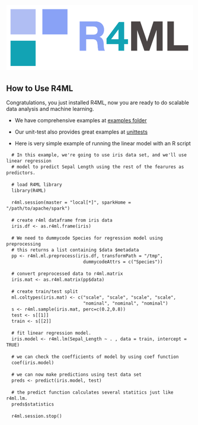 # <img src="../R4ML/inst/images/r4ml-logo.png" alt="R4ML Logo"/>

## __**How to Use R4ML**__

   Congratulations, you just installed R4ML, now you are ready to do scalable
   data analysis and machine learning.

   - We have comprehensive examples at [examples folder](../R4ML/inst/examples)

   - Our unit-test also provides great examples at [unittests](../R4ML/tests/testthat)

  <!--
  - We have some vignettes for at [vignettes](../R4ML/vignettes) 
  -->

   - Here is very simple example of running the linear model with an R script


  ```
    # In this example, we're going to use iris data set, and we'll use linear regression
    # model to predict Sepal Length using the rest of the fearures as predictors.

    # load R4ML library
    library(R4ML)

    r4ml.session(master = "local[*]", sparkHome = "/path/to/apache/spark")

    # create r4ml dataframe from iris data
    iris.df <- as.r4ml.frame(iris)

    # We need to dummycode Species for regression model using preprocessing
    # this returns a list containing $data $metadata
    pp <- r4ml.ml.preprocess(iris.df, transformPath = "/tmp",
                               dummycodeAttrs = c("Species"))

    # convert preprocessed data to r4ml.matrix
    iris.mat <- as.r4ml.matrix(pp$data)

    # create train/test split
    ml.coltypes(iris.mat) <- c("scale", "scale", "scale", "scale",
                               "nominal", "nominal", "nominal")
    s <- r4ml.sample(iris.mat, perc=c(0.2,0.8))
    test <- s[[1]]
    train <- s[[2]]

    # fit linear regression model.
    iris.model <- r4ml.lm(Sepal_Length ~ . , data = train, intercept = TRUE)

    # we can check the coefficients of model by using coef function
    coef(iris.model)

    # we can now make predictions using test data set
    preds <- predict(iris.model, test)

    # the predict function calculates several statitics just like r4ml.lm.
    preds$statistics

    r4ml.session.stop()
   ```